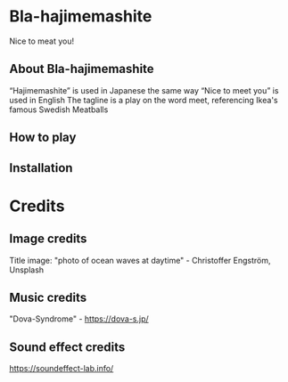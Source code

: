 # Bla-hajimemashite
Nice to meat you!

## About Bla-hajimemashite
“Hajimemashite” is used in Japanese the same way “Nice to meet you” is used in English
The tagline is a play on the word meet, referencing Ikea's famous Swedish Meatballs

## How to play

## Installation

# Credits
## Image credits
Title image: "photo of ocean waves at daytime" - Christoffer Engström, Unsplash

## Music credits
"Dova-Syndrome" - https://dova-s.jp/

## Sound effect credits
https://soundeffect-lab.info/